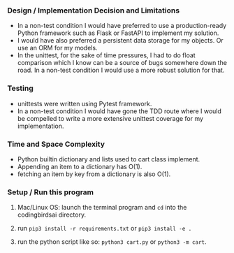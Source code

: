 ### Design / Implementation Decision and Limitations
- In a non-test condition I would have preferred to use a production-ready Python framework such as Flask or FastAPI to implement my solution.
- I would have also preferred a persistent data storage for my objects. Or use an ORM for my models.
- In the unittest, for the sake of time pressures, I had to do  float comparison which I know can be a source of bugs somewhere down the road. In a non-test condition I would use a more robust solution for that.

### Testing
- unittests were written using Pytest framework.
- In a non-test condition I would have gone the TDD route where I would be compelled to write a more extensive unittest coverage for my implementation.

### Time and Space Complexity
- Python builtin dictionary and lists used to cart class implement.
- Appending an item to a dictionary has O(1).
- fetching an item by key from a dictionary is also O(1).


### Setup / Run this program
1. Mac/Linux OS: launch the terminal program and `cd` into the codingbirdsai directory.

2. run `pip3 install -r requirements.txt` or `pip3 install -e .` 

3. run the python script like so:  `python3 cart.py` or `python3 -m cart`.


